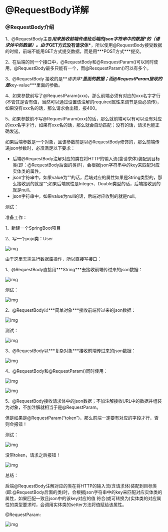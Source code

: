 # @RequestBody详解

### @RequestBody介绍



 1、@RequestBody主要***用来接收前端传递给后端的json字符串中的数据\***的（请求体中的数据）。由于***GET方式没有请求体\***，所以使用@RequestBody接受数据的时候，前端不能用GET方式提交数据，而是用***POST方式\***提交。

 2、在后端的同一个接口中，@RequestBody和@ResquestParam()可以同时使用，@RequestBody最多只能有一个，而@ResquestParam()可以有多个。

 3、@RequestBody 接收的是***请求体\***里面的数据；而@RequestParam接收的是***key-value\***里面的参数。

 4、如果参数前写了@RequestParam(xxx)，那么前端必须有对应的xxx名字才行(不管其是否有值，当然可以通过设置该注解的required属性来调节是否必须传)，如果没有xxx名的话，那么请求会出错，报400。

 5、如果参数前不写@RequestParam(xxx)的话，那么就前端可以有可以没有对应的xxx名字才行，如果有xxx名的话，那么就会自动匹配；没有的话，请求也能正确发送。

如果后端参数是一个对象，且该参数前是以@RequestBody修饰的，那么前端传递json参数时，必须满足以下要求：

- 后端@RequestBody注解对应的类在将HTTP的输入流(含请求体)装配到目标类(即：@RequestBody后面的类)时，会根据json字符串中的key来匹配对应实体类的属性。
- json字符串中，如果value为””的话，后端对应的属性如果是String类型的，那么接收到的就是””;如果后端属性是Integer、Double类型的话，后端接收到的就是null。
- json字符串中，如果value为null的话，后端对应收到的就是null。

测试：

准备工作：

1、新建一个SpringBoot项目

2、写一个pojo类：User

![img](https://gitee.com/Curryforthreeeeee30/HexoPicture/raw/master/PicturteBed/2021-05-08_101428.png)

由于这里无需进行数据库操作，所以直接写接口：

1、@RequestBody直接用***String\***去接收前端传过来的json数据：

![img](https://gitee.com/Curryforthreeeeee30/HexoPicture/raw/master/PicturteBed/2021-05-08_101531.png)

测试：

![img](https://gitee.com/Curryforthreeeeee30/HexoPicture/raw/master/PicturteBed/2021-05-08_101327.png)

2、@RequestBody以***简单对象\***接收前端传过来的json数据：

![img](https://gitee.com/Curryforthreeeeee30/HexoPicture/raw/master/PicturteBed/2021-05-08_101940.png)

测试：

![img](https://gitee.com/Curryforthreeeeee30/HexoPicture/raw/master/PicturteBed/2021-05-08_101918.png)

3、@RequestBody以***复杂对象\***接收前端传过来的json数据：

![img](https://gitee.com/Curryforthreeeeee30/HexoPicture/raw/master/PicturteBed/20180709160616858.png)

4、@RequestBody和@RequestParam()同时使用：

![img](https://gitee.com/Curryforthreeeeee30/HexoPicture/raw/master/PicturteBed/2021-05-08_103035.png)

![img](https://gitee.com/Curryforthreeeeee30/HexoPicture/raw/master/PicturteBed/2021-05-08_103001.png)

5、@RequestBody接收请求体中的json数据；不加注解接收URL中的数据并组装为对象，不加注解就相当于是@RequestParam。

但是如果是@RequestParam(“token”)，那么前端一定要有对应的字段才行，否则会报错！

测试：

![img](https://gitee.com/Curryforthreeeeee30/HexoPicture/raw/master/PicturteBed/2021-05-08_103902.png)

没带token，请求之后报错！

![img](https://gitee.com/Curryforthreeeeee30/HexoPicture/raw/master/PicturteBed/2021-05-08_103810.png)

总结：

 后端@RequestBody注解对应的类在将HTTP的输入流(含请求体)装配到目标类(即:@RequestBody后面的类)时，会根据json字符串中的key来匹配对应实体类的属性，如果匹配一致且json中的该key对应的值 符合(或可转换为)实体类的对应属性的类型要求时，会调用实体类的setter方法将值赋给该属性。

@RequestParam:

![img](https://gitee.com/Curryforthreeeeee30/HexoPicture/raw/master/PicturteBed/2021-05-08_105907.png)
